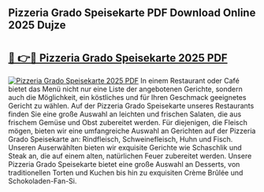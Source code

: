 ## Pizzeria Grado Speisekarte PDF Download Online 2025 Dujze

# <h2><a href="http://gcanc6x.nevu.top/?p=Pizzeria+Grado+Speisekarte">🔗 👉🔴 Pizzeria Grado Speisekarte 2025 PDF</a></h2>

[![Pizzeria Grado Speisekarte 2025 PDF](https://i.imgur.com/dBaPXMq.png)](http://gcanc6x.nevu.top/?p=Pizzeria+Grado+Speisekarte)
In einem Restaurant oder Café bietet das Menü nicht nur eine Liste der angebotenen Gerichte, sondern auch die Möglichkeit, ein köstliches und für Ihren Geschmack geeignetes Gericht zu wählen. Auf der Pizzeria Grado Speisekarte unseres Restaurants finden Sie eine große Auswahl an leichten und frischen Salaten, die aus frischem Gemüse und Obst zubereitet werden. Für diejenigen, die Fleisch mögen, bieten wir eine umfangreiche Auswahl an Gerichten auf der Pizzeria Grado Speisekarte an: Rindfleisch, Schweinefleisch, Huhn und Fisch. Unseren Auserwählten bieten wir exquisite Gerichte wie Schaschlik und Steak an, die auf einem alten, natürlichen Feuer zubereitet werden. Unsere Pizzeria Grado Speisekarte bietet eine große Auswahl an Desserts, von traditionellen Torten und Kuchen bis hin zu exquisiten Crème Brûlée und Schokoladen-Fan-Si.
